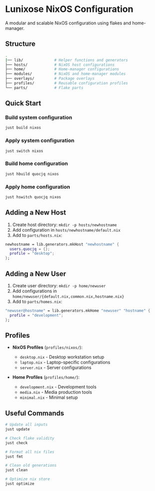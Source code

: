 # Lunixose NixOS Configuration

A modular and scalable NixOS configuration using flakes and home-manager.

## Structure

```bash
.
|── lib/              # Helper functions and generators
├── hosts/            # NixOS host configurations
├── home/             # Home-manager configurations
├── modules/          # NixOS and home-manager modules
├── overlays/         # Package overlays
├── profiles/         # Reusable configuration profiles
└── parts/            # Flake parts
```

## Quick Start

### Build system configuration

```bash
just build nixos
```

### Apply system configuration

```bash
just switch nixos
```

### Build home configuration

```bash
just hbuild quocjq nixos
```

### Apply home configuration

```bash
just hswitch quocjq nixos
```

## Adding a New Host

1. Create host directory: `mkdir -p hosts/newhostname`
2. Add configuration in `hosts/newhostname/default.nix`
3. Add to `parts/hosts.nix`:

```nix
newhostname = lib.generators.mkHost "newhostname" {
  users.quocjq = {};
  profile = "desktop";
};
```

## Adding a New User

1. Create user directory: `mkdir -p home/newuser`
2. Add configurations in `home/newuser/{default.nix,common.nix,hostname.nix}`
3. Add to `parts/homes.nix`:
```nix
"newuser@hostname" = lib.generators.mkHome "newuser" "hostname" {
  profile = "development";
};
```

## Profiles

- **NixOS Profiles** (`profiles/nixos/`):
  - `desktop.nix` - Desktop workstation setup
  - `laptop.nix` - Laptop-specific configurations
  - `server.nix` - Server configurations

- **Home Profiles** (`profiles/home/`):
  - `development.nix` - Development tools
  - `media.nix` - Media production tools
  - `minimal.nix` - Minimal setup

## Useful Commands

```bash
# Update all inputs
just update

# Check flake validity
just check

# Format all nix files
just fmt

# Clean old generations
just clean

# Optimize nix store
just optimize
```
